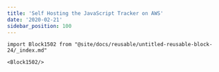 ```yaml
---
title: 'Self Hosting the JavaScript Tracker on AWS'
date: '2020-02-21'
sidebar_position: 100
---
```


```mdx-code-block
import Block1502 from "@site/docs/reusable/untitled-reusable-block-24/_index.md"

<Block1502/>
```
